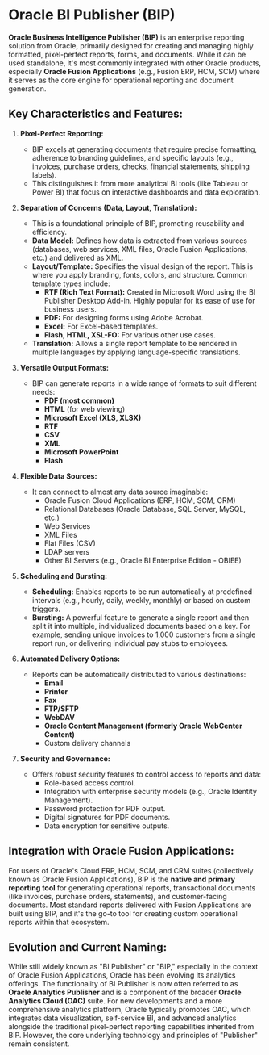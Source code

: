 # Oracle BI Publisher (BIP)

**Oracle Business Intelligence Publisher (BIP)** is an enterprise reporting solution from Oracle, primarily designed for creating and managing highly formatted, pixel-perfect reports, forms, and documents. While it can be used standalone, it's most commonly integrated with other Oracle products, especially **Oracle Fusion Applications** (e.g., Fusion ERP, HCM, SCM) where it serves as the core engine for operational reporting and document generation.

## Key Characteristics and Features:

1.  **Pixel-Perfect Reporting:**
    * BIP excels at generating documents that require precise formatting, adherence to branding guidelines, and specific layouts (e.g., invoices, purchase orders, checks, financial statements, shipping labels).
    * This distinguishes it from more analytical BI tools (like Tableau or Power BI) that focus on interactive dashboards and data exploration.

2.  **Separation of Concerns (Data, Layout, Translation):**
    * This is a foundational principle of BIP, promoting reusability and efficiency.
    * **Data Model:** Defines how data is extracted from various sources (databases, web services, XML files, Oracle Fusion Applications, etc.) and delivered as XML.
    * **Layout/Template:** Specifies the visual design of the report. This is where you apply branding, fonts, colors, and structure. Common template types include:
        * **RTF (Rich Text Format):** Created in Microsoft Word using the BI Publisher Desktop Add-in. Highly popular for its ease of use for business users.
        * **PDF:** For designing forms using Adobe Acrobat.
        * **Excel:** For Excel-based templates.
        * **Flash, HTML, XSL-FO:** For various other use cases.
    * **Translation:** Allows a single report template to be rendered in multiple languages by applying language-specific translations.

3.  **Versatile Output Formats:**
    * BIP can generate reports in a wide range of formats to suit different needs:
        * **PDF (most common)**
        * **HTML** (for web viewing)
        * **Microsoft Excel (XLS, XLSX)**
        * **RTF**
        * **CSV**
        * **XML**
        * **Microsoft PowerPoint**
        * **Flash**

4.  **Flexible Data Sources:**
    * It can connect to almost any data source imaginable:
        * Oracle Fusion Cloud Applications (ERP, HCM, SCM, CRM)
        * Relational Databases (Oracle Database, SQL Server, MySQL, etc.)
        * Web Services
        * XML Files
        * Flat Files (CSV)
        * LDAP servers
        * Other BI Servers (e.g., Oracle BI Enterprise Edition - OBIEE)

5.  **Scheduling and Bursting:**
    * **Scheduling:** Enables reports to be run automatically at predefined intervals (e.g., hourly, daily, weekly, monthly) or based on custom triggers.
    * **Bursting:** A powerful feature to generate a single report and then split it into multiple, individualized documents based on a key. For example, sending unique invoices to 1,000 customers from a single report run, or delivering individual pay stubs to employees.

6.  **Automated Delivery Options:**
    * Reports can be automatically distributed to various destinations:
        * **Email**
        * **Printer**
        * **Fax**
        * **FTP/SFTP**
        * **WebDAV**
        * **Oracle Content Management (formerly Oracle WebCenter Content)**
        * Custom delivery channels

7.  **Security and Governance:**
    * Offers robust security features to control access to reports and data:
        * Role-based access control.
        * Integration with enterprise security models (e.g., Oracle Identity Management).
        * Password protection for PDF output.
        * Digital signatures for PDF documents.
        * Data encryption for sensitive outputs.

## Integration with Oracle Fusion Applications:

For users of Oracle's Cloud ERP, HCM, SCM, and CRM suites (collectively known as Oracle Fusion Applications), BIP is the **native and primary reporting tool** for generating operational reports, transactional documents (like invoices, purchase orders, statements), and customer-facing documents. Most standard reports delivered with Fusion Applications are built using BIP, and it's the go-to tool for creating custom operational reports within that ecosystem.

## Evolution and Current Naming:

While still widely known as "BI Publisher" or "BIP," especially in the context of Oracle Fusion Applications, Oracle has been evolving its analytics offerings. The functionality of BI Publisher is now often referred to as **Oracle Analytics Publisher** and is a component of the broader **Oracle Analytics Cloud (OAC)** suite. For new developments and a more comprehensive analytics platform, Oracle typically promotes OAC, which integrates data visualization, self-service BI, and advanced analytics alongside the traditional pixel-perfect reporting capabilities inherited from BIP. However, the core underlying technology and principles of "Publisher" remain consistent.
